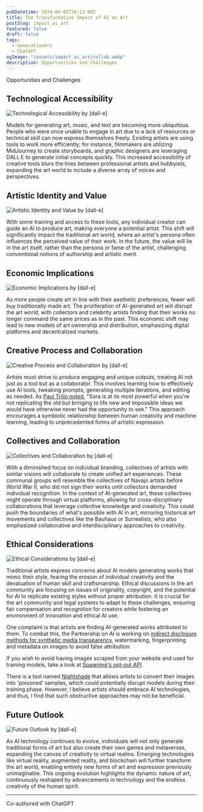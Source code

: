 ```yaml
---
pubDatetime: 2024-04-02T16:12:00Z
title: The Transformative Impact of AI on Art
postSlug: impact_ai_art
featured: false
draft: false
tags:
  - GenerativeArt
  - ChatGPT
ogImage: "/assets/impact_ai_art/collab.webp"
description: Opportunities and Challenges
---
```


Opportunities and Challenges

## Technological Accessibility

![Technological Accessibility](/assets/impact_ai_art/tech_access.webp)
by [dall-e]

Models for generating art, music, and text are becoming more ubiquitous. People who were once unable to engage in art due to a lack of resources or technical skill can now express themselves freely. Existing artists are using tools to work more efficiently; for instance, filmmakers are utilizing MidJourney to create storyboards, and graphic designers are leveraging DALL·E to generate initial concepts quickly. This increased accessibility of creative tools blurs the lines between professional artists and hobbyists, expanding the art world to include a diverse array of voices and perspectives.

## Artistic Identity and Value

![Artistic Identity and Value](/assets/impact_ai_art/identity.webp)
by [dall-e]

With some training and access to these tools, any individual creator can guide an AI to produce art, making everyone a potential artist. This shift will significantly impact the traditional art world, where an artist's persona often influences the perceived value of their work. In the future, the value will lie in the art itself, rather than the persona or fame of the artist, challenging conventional notions of authorship and artistic merit.

## Economic Implications

![Economic Implications](/assets/impact_ai_art/economic.webp)
by [dall-e]

As more people create art in line with their aesthetic preferences, fewer will buy traditionally made art. The proliferation of AI-generated art will disrupt the art world, with collectors and celebrity artists finding that their works no longer command the same prices as in the past. This economic shift may lead to new models of art ownership and distribution, emphasizing digital platforms and decentralized markets.

## Creative Process and Collaboration

![Creative Process and Collaboration](/assets/impact_ai_art/collab.webp)
by [dall-e]

Artists must strive to produce engaging and unique outputs, treating AI not just as a tool but as a collaborator. This involves learning how to effectively use AI tools, tweaking prompts, generating multiple iterations, and editing as needed. As [Paul Trillo noted](https://twitter.com/paultrillo/status/1772402189455044845), "Sora is at its most powerful when you're not replicating the old but bringing to life new and impossible ideas we would have otherwise never had the opportunity to see." This approach encourages a symbiotic relationship between human creativity and machine learning, leading to unprecedented forms of artistic expression.

## Collectives and Collaboration

![Collectives and Collaboration](/assets/impact_ai_art/collectives.webp)
by [dall-e]

With a diminished focus on individual branding, collectives of artists with similar visions will collaborate to create unified art experiences. These communal groups will resemble the collectives of Navajo artists before World War II, who did not sign their works until collectors demanded individual recognition. In the context of AI-generated art, these collectives might operate through virtual platforms, allowing for cross-disciplinary collaborations that leverage collective knowledge and creativity. This could push the boundaries of what's possible with AI in art, mirroring historical art movements and collectives like the Bauhaus or Surrealists, who also emphasized collaborative and interdisciplinary approaches to creativity.

## Ethical Considerations

![Ethical Considerations](/assets/impact_ai_art/ethical.webp)
by [dall-e]

Traditional artists express concerns about AI models generating works that mimic their style, fearing the erosion of individual creativity and the devaluation of human skill and craftsmanship. Ethical discussions in the art community are focusing on issues of originality, copyright, and the potential for AI to replicate existing styles without proper attribution. It is crucial for the art community and legal systems to adapt to these challenges, ensuring fair compensation and recognition for creators while fostering an environment of innovation and ethical AI use.

One complaint is that artists are finding AI-generated works attributed to them. To combat this, the Partnership on AI is working on [indirect disclosure methods for synthetic media transparency](https://partnershiponai.org/glossary-for-synthetic-media-transparency-methods-part-1-indirect-disclosure/), watermarking, fingerprinting and metadata on images to avoid false attribution.

If you wish to avoid having images scraped from your website and used for training models, take a look at [Spawning's opt-out API](https://spawning.substack.com/p/opt-outs-that-work-in-the-world-of).

There is a tool named [Nightshade](https://nightshade.cs.uchicago.edu/) that allows artists to convert their images into 'poisoned' samples, which could potentially disrupt models during their training phase. However, I believe artists should embrace AI technologies, and thus, I find that such obstructive approaches may not be beneficial.

## Future Outlook

![Future Outlook](/assets/impact_ai_art/futureoutlook.webp)
by [dall-e]

As AI technology continues to evolve, individuals will not only generate traditional forms of art but also create their own games and metaverses, expanding the canvas of creativity to virtual realms. Emerging technologies like virtual reality, augmented reality, and blockchain will further transform the art world, enabling entirely new forms of art and expression previously unimaginable. This ongoing evolution highlights the dynamic nature of art, continuously reshaped by advancements in technology and the endless creativity of the human spirit.

---

Co-authored with ChatGPT
